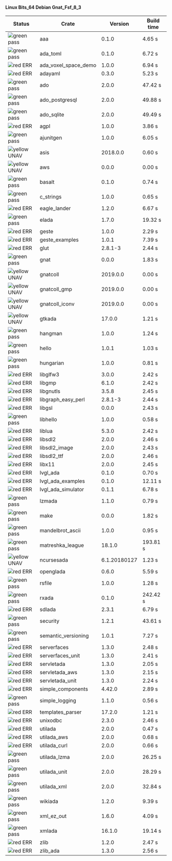 #### Linux Bits_64 Debian Gnat_Fsf_8_3

| Status | Crate | Version | Build time |
| --- | --- | --- | --- |
|![green](https://placehold.it/8/00aa00/000000?text=+) pass | aaa | 0.1.0 |  4.65 s |
|![green](https://placehold.it/8/00aa00/000000?text=+) pass | ada_toml | 0.1.0 |  6.72 s |
|![red](https://placehold.it/8/ff0000/000000?text=+) ERR  | ada_voxel_space_demo | 1.0.0 |  6.94 s |
|![red](https://placehold.it/8/ff0000/000000?text=+) ERR  | adayaml | 0.3.0 |  5.23 s |
|![green](https://placehold.it/8/00aa00/000000?text=+) pass | ado | 2.0.0 |  47.42 s |
|![green](https://placehold.it/8/00aa00/000000?text=+) pass | ado_postgresql | 2.0.0 |  49.88 s |
|![green](https://placehold.it/8/00aa00/000000?text=+) pass | ado_sqlite | 2.0.0 |  49.49 s |
|![red](https://placehold.it/8/ff0000/000000?text=+) ERR  | agpl | 1.0.0 |  3.86 s |
|![green](https://placehold.it/8/00aa00/000000?text=+) pass | ajunitgen | 1.0.0 |  6.05 s |
|![yellow](https://placehold.it/8/ffbb00/000000?text=+) UNAV | asis | 2018.0.0 |  0.60 s |
|![yellow](https://placehold.it/8/ffbb00/000000?text=+) UNAV | aws | 0.0.0 |  0.00 s |
|![green](https://placehold.it/8/00aa00/000000?text=+) pass | basalt | 0.1.0 |  0.74 s |
|![green](https://placehold.it/8/00aa00/000000?text=+) pass | c_strings | 1.0.0 |  0.65 s |
|![red](https://placehold.it/8/ff0000/000000?text=+) ERR  | eagle_lander | 1.2.0 |  6.67 s |
|![green](https://placehold.it/8/00aa00/000000?text=+) pass | elada | 1.7.0 |  19.32 s |
|![red](https://placehold.it/8/ff0000/000000?text=+) ERR  | geste | 1.0.0 |  2.29 s |
|![red](https://placehold.it/8/ff0000/000000?text=+) ERR  | geste_examples | 1.0.1 |  7.39 s |
|![red](https://placehold.it/8/ff0000/000000?text=+) ERR  | glut | 2.8.1-3 |  2.44 s |
|![green](https://placehold.it/8/00aa00/000000?text=+) pass | gnat | 0.0.0 |  1.83 s |
|![yellow](https://placehold.it/8/ffbb00/000000?text=+) UNAV | gnatcoll | 2019.0.0 |  0.00 s |
|![yellow](https://placehold.it/8/ffbb00/000000?text=+) UNAV | gnatcoll_gmp | 2019.0.0 |  0.00 s |
|![yellow](https://placehold.it/8/ffbb00/000000?text=+) UNAV | gnatcoll_iconv | 2019.0.0 |  0.00 s |
|![yellow](https://placehold.it/8/ffbb00/000000?text=+) UNAV | gtkada | 17.0.0 |  1.21 s |
|![green](https://placehold.it/8/00aa00/000000?text=+) pass | hangman | 1.0.0 |  1.24 s |
|![green](https://placehold.it/8/00aa00/000000?text=+) pass | hello | 1.0.1 |  1.03 s |
|![green](https://placehold.it/8/00aa00/000000?text=+) pass | hungarian | 1.0.0 |  0.81 s |
|![red](https://placehold.it/8/ff0000/000000?text=+) ERR  | libglfw3 | 3.0.0 |  2.42 s |
|![red](https://placehold.it/8/ff0000/000000?text=+) ERR  | libgmp | 6.1.0 |  2.42 s |
|![red](https://placehold.it/8/ff0000/000000?text=+) ERR  | libgnutls | 3.5.8 |  2.45 s |
|![red](https://placehold.it/8/ff0000/000000?text=+) ERR  | libgraph_easy_perl | 2.8.1-3 |  2.44 s |
|![red](https://placehold.it/8/ff0000/000000?text=+) ERR  | libgsl | 0.0.0 |  2.43 s |
|![green](https://placehold.it/8/00aa00/000000?text=+) pass | libhello | 1.0.0 |  0.58 s |
|![red](https://placehold.it/8/ff0000/000000?text=+) ERR  | liblua | 5.3.0 |  2.42 s |
|![red](https://placehold.it/8/ff0000/000000?text=+) ERR  | libsdl2 | 2.0.0 |  2.46 s |
|![red](https://placehold.it/8/ff0000/000000?text=+) ERR  | libsdl2_image | 2.0.0 |  2.43 s |
|![red](https://placehold.it/8/ff0000/000000?text=+) ERR  | libsdl2_ttf | 2.0.0 |  2.46 s |
|![red](https://placehold.it/8/ff0000/000000?text=+) ERR  | libx11 | 2.0.0 |  2.45 s |
|![red](https://placehold.it/8/ff0000/000000?text=+) ERR  | lvgl_ada | 0.1.0 |  0.70 s |
|![red](https://placehold.it/8/ff0000/000000?text=+) ERR  | lvgl_ada_examples | 0.1.0 |  12.11 s |
|![red](https://placehold.it/8/ff0000/000000?text=+) ERR  | lvgl_ada_simulator | 0.1.1 |  6.78 s |
|![green](https://placehold.it/8/00aa00/000000?text=+) pass | lzmada | 1.1.0 |  0.79 s |
|![green](https://placehold.it/8/00aa00/000000?text=+) pass | make | 0.0.0 |  1.82 s |
|![green](https://placehold.it/8/00aa00/000000?text=+) pass | mandelbrot_ascii | 1.0.0 |  0.95 s |
|![green](https://placehold.it/8/00aa00/000000?text=+) pass | matreshka_league | 18.1.0 |  193.81 s |
|![yellow](https://placehold.it/8/ffbb00/000000?text=+) UNAV | ncursesada | 6.1.20180127 |  1.23 s |
|![red](https://placehold.it/8/ff0000/000000?text=+) ERR  | openglada | 0.6.0 |  5.59 s |
|![green](https://placehold.it/8/00aa00/000000?text=+) pass | rsfile | 1.0.0 |  1.28 s |
|![green](https://placehold.it/8/00aa00/000000?text=+) pass | rxada | 0.1.0 |  242.42 s |
|![red](https://placehold.it/8/ff0000/000000?text=+) ERR  | sdlada | 2.3.1 |  6.79 s |
|![green](https://placehold.it/8/00aa00/000000?text=+) pass | security | 1.2.1 |  43.61 s |
|![green](https://placehold.it/8/00aa00/000000?text=+) pass | semantic_versioning | 1.0.1 |  7.27 s |
|![red](https://placehold.it/8/ff0000/000000?text=+) ERR  | serverfaces | 1.3.0 |  2.48 s |
|![red](https://placehold.it/8/ff0000/000000?text=+) ERR  | serverfaces_unit | 1.3.0 |  2.41 s |
|![red](https://placehold.it/8/ff0000/000000?text=+) ERR  | servletada | 1.3.0 |  2.05 s |
|![red](https://placehold.it/8/ff0000/000000?text=+) ERR  | servletada_aws | 1.3.0 |  2.15 s |
|![red](https://placehold.it/8/ff0000/000000?text=+) ERR  | servletada_unit | 1.3.0 |  2.24 s |
|![red](https://placehold.it/8/ff0000/000000?text=+) ERR  | simple_components | 4.42.0 |  2.89 s |
|![green](https://placehold.it/8/00aa00/000000?text=+) pass | simple_logging | 1.1.0 |  0.56 s |
|![red](https://placehold.it/8/ff0000/000000?text=+) ERR  | templates_parser | 17.2.0 |  1.21 s |
|![red](https://placehold.it/8/ff0000/000000?text=+) ERR  | unixodbc | 2.3.0 |  2.46 s |
|![red](https://placehold.it/8/ff0000/000000?text=+) ERR  | utilada | 2.0.0 |  0.47 s |
|![red](https://placehold.it/8/ff0000/000000?text=+) ERR  | utilada_aws | 2.0.0 |  0.68 s |
|![red](https://placehold.it/8/ff0000/000000?text=+) ERR  | utilada_curl | 2.0.0 |  0.66 s |
|![green](https://placehold.it/8/00aa00/000000?text=+) pass | utilada_lzma | 2.0.0 |  26.25 s |
|![green](https://placehold.it/8/00aa00/000000?text=+) pass | utilada_unit | 2.0.0 |  28.29 s |
|![green](https://placehold.it/8/00aa00/000000?text=+) pass | utilada_xml | 2.0.0 |  32.84 s |
|![green](https://placehold.it/8/00aa00/000000?text=+) pass | wikiada | 1.2.0 |  9.39 s |
|![green](https://placehold.it/8/00aa00/000000?text=+) pass | xml_ez_out | 1.6.0 |  4.09 s |
|![green](https://placehold.it/8/00aa00/000000?text=+) pass | xmlada | 16.1.0 |  19.14 s |
|![red](https://placehold.it/8/ff0000/000000?text=+) ERR  | zlib | 1.2.0 |  2.47 s |
|![red](https://placehold.it/8/ff0000/000000?text=+) ERR  | zlib_ada | 1.3.0 |  2.56 s |
